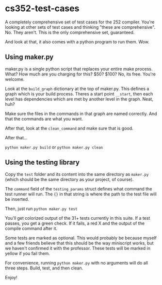 # cs352-test-cases

A completely comprehensive set of test cases for the 252 compiler.
You're looking at other sets of test cases and thinking "these are comprehensive".
No. They aren't. This is the only comprehensive set, guaranteed.

And look at that, it also comes with a python program to run them. Wow.

## Using maker.py

maker.py is a single python script that replaces your entire make process. What? 
How much are you charging for this? $50? $100? No, its free. You're welcome.

Look at the `build_graph` dictionary at the top of maker.py. This defines a graph
which is your build process. Theres a start point `__start`, then each level has
dependencies which are met by another level in the graph. Neat, huh?

Make sure the files in the commands in that graph are named correctly. And that
the commands are what you want.

After that, look at the `clean_command` and make sure that is good.

After that...

`python maker.py build` or `python maker.py clean`

## Using the testing library 

Copy the `test` folder and its content into the same directory as `maker.py` (which
should be the same directory as your project, of course).

The `command` field of the `testing_params` struct defines what command the test
runner will run. The `{}` in that string is where the path to the test file will
be inserted.

Then, just run `python maker.py test`

You'll get colorized output of the 31+ tests currently in this suite. If a test passes,
you get a green check. If it fails, a red X and the output of the compile command after
it. 

Some tests are marked as optional. This would probably be because myself and a few
friends believe that this should be the way miniscript works, but we haven't
confirmed it with the professor. These tests will be marked in yellow if you
fail them.

For convenience, running `python maker.py` with no arguments will do all three steps.
Build, test, and then clean. 

Enjoy!
